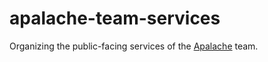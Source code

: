 # apalache-team-services

Organizing the public-facing services of the [Apalache](https://github.com/informalsystems/apalache) team.
